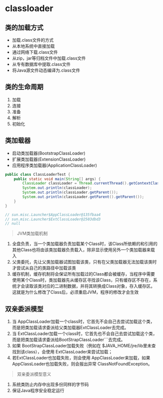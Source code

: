# classloader
## 类的加载方式
- 加载.class文件的方式
- 从本地系统中直接加载
- 通过网络下载.class文件
- 从zip，jar等归档文件中加载.class文件
- 从专有数据库中提取.class文件
- 将Java源文件动态编译为.class文件

## 类的生命周期
1. 加载
2. 连接
3. 准备
4. 解析
5. 初始化

## 类加载器
- 启动类加载器(BootstrapClassLoader)
- 扩展类加载器(ExtensionClassLoader)
- 应用程序类加载器(ApplicationClassLoader)

```java
public class ClassLoaderTest {
    public static void main(String[] args) {
        ClassLoader classLoader = Thread.currentThread().getContextClassLoader();
        System.out.println(classLoader);
        System.out.println(classLoader.getParent());
        System.out.println(classLoader.getParent().getParent());
    }
}

// sun.misc.Launcher$AppClassLoader@135fbaa4
// sun.misc.Launcher$ExtClassLoader@2503dbd3
// null
```

>JVM类加载机制
1. 全盘负责，当一个类加载器负责加载某个Class时，该Class所依赖的和引用的其他Class也将由该类加载器负责载入，除非显示使用另外一个类加载器来载入
2. 父类委托，先让父类加载器试图加载该类，只有在父类加载器无法加载该类时才尝试从自己的类路径中加载该类
3. 缓存机制，缓存机制将会保证所有加载过的Class都会被缓存，当程序中需要使用某个Class时，类加载器先从缓存区寻找该Class，只有缓存区不存在，系统才会读取该类对应的二进制数据，并将其转换成Class对象，存入缓存区。这就是为什么修改了Class后，必须重启JVM，程序的修改才会生效

## 双亲委派模型
1. 当 AppClassLoader加载一个class时，它首先不会自己去尝试加载这个类，而是把类加载请求委派给父类加载器ExtClassLoader去完成。
2. 当 ExtClassLoader加载一个class时，它首先也不会自己去尝试加载这个类，而是把类加载请求委派给BootStrapClassLoader```去完成。
3. 如果 BootStrapClassLoader加载失败（例如在 $JAVA_HOME/jre/lib里未查找到该class），会使用 ExtClassLoader来尝试加载；
4. 若ExtClassLoader也加载失败，则会使用 AppClassLoader来加载，如果 AppClassLoader也加载失败，则会报出异常 ClassNotFoundException。

>双亲委派模型意义
1. 系统类防止内存中出现多份同样的字节码
2. 保证Java程序安全稳定运行
